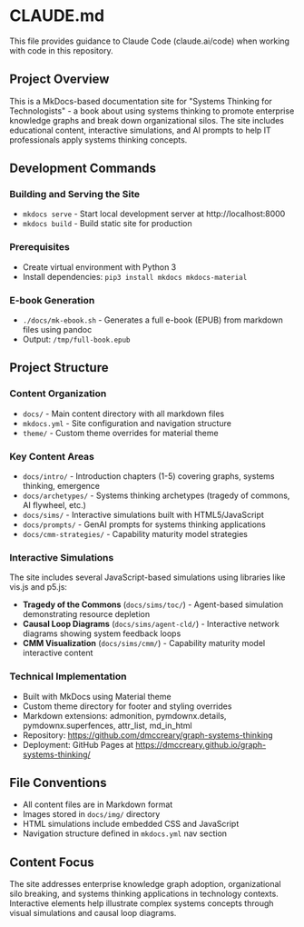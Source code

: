 # CLAUDE.md

This file provides guidance to Claude Code (claude.ai/code) when working with code in this repository.

## Project Overview

This is a MkDocs-based documentation site for "Systems Thinking for Technologists" - a book about using systems thinking to promote enterprise knowledge graphs and break down organizational silos. The site includes educational content, interactive simulations, and AI prompts to help IT professionals apply systems thinking concepts.

## Development Commands

### Building and Serving the Site
- `mkdocs serve` - Start local development server at http://localhost:8000
- `mkdocs build` - Build static site for production

### Prerequisites
- Create virtual environment with Python 3
- Install dependencies: `pip3 install mkdocs mkdocs-material`

### E-book Generation
- `./docs/mk-ebook.sh` - Generates a full e-book (EPUB) from markdown files using pandoc
- Output: `/tmp/full-book.epub`

## Project Structure

### Content Organization
- `docs/` - Main content directory with all markdown files
- `mkdocs.yml` - Site configuration and navigation structure
- `theme/` - Custom theme overrides for material theme

### Key Content Areas
- `docs/intro/` - Introduction chapters (1-5) covering graphs, systems thinking, emergence
- `docs/archetypes/` - Systems thinking archetypes (tragedy of commons, AI flywheel, etc.)
- `docs/sims/` - Interactive simulations built with HTML5/JavaScript
- `docs/prompts/` - GenAI prompts for systems thinking applications
- `docs/cmm-strategies/` - Capability maturity model strategies

### Interactive Simulations
The site includes several JavaScript-based simulations using libraries like vis.js and p5.js:
- **Tragedy of the Commons** (`docs/sims/toc/`) - Agent-based simulation demonstrating resource depletion
- **Causal Loop Diagrams** (`docs/sims/agent-cld/`) - Interactive network diagrams showing system feedback loops
- **CMM Visualization** (`docs/sims/cmm/`) - Capability maturity model interactive content

### Technical Implementation
- Built with MkDocs using Material theme
- Custom theme directory for footer and styling overrides
- Markdown extensions: admonition, pymdownx.details, pymdownx.superfences, attr_list, md_in_html
- Repository: https://github.com/dmccreary/graph-systems-thinking
- Deployment: GitHub Pages at https://dmccreary.github.io/graph-systems-thinking/

## File Conventions
- All content files are in Markdown format
- Images stored in `docs/img/` directory
- HTML simulations include embedded CSS and JavaScript
- Navigation structure defined in `mkdocs.yml` nav section

## Content Focus
The site addresses enterprise knowledge graph adoption, organizational silo breaking, and systems thinking applications in technology contexts. Interactive elements help illustrate complex systems concepts through visual simulations and causal loop diagrams.